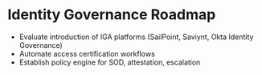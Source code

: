 # Identity Governance Roadmap

- Evaluate introduction of IGA platforms (SailPoint, Saviynt, Okta Identity Governance)
- Automate access certification workflows
- Establish policy engine for SOD, attestation, escalation
